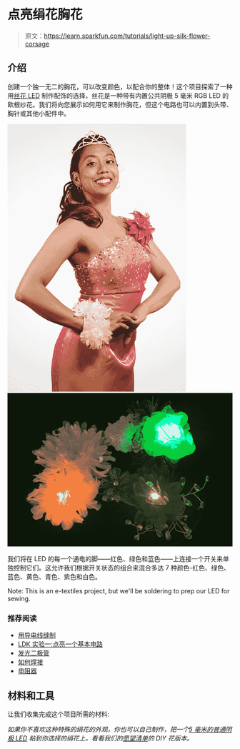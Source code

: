 # 点亮绢花胸花

> 原文：<https://learn.sparkfun.com/tutorials/light-up-silk-flower-corsage>

## 介绍

创建一个独一无二的胸花，可以改变颜色，以配合你的整体！这个项目探索了一种用[丝花 LED](https://www.sparkfun.com/products/13270?_ga=1.62154218.750303857.1422291681) 制作配饰的选择，丝花是一种带有内置公共阴极 5 毫米 RGB LED 的欧根纱花。我们将向您展示如何用它来制作胸花，但这个电路也可以内置到头带、胸针或其他小配件中。

[![alt text](img/e07aa0fce19e5f62e7bbbf2773d6c3c1.png)](https://cdn.sparkfun.com/assets/learn_tutorials/3/6/0/AlinaProm.jpg)[![alt text](img/6a2c3471d4fb0a90df466693f1c1e0b1.png)](https://cdn.sparkfun.com/assets/learn_tutorials/3/6/0/LitUpCorsages.jpg)

我们将在 LED 的每一个通电的脚——红色、绿色和蓝色——上连接一个开关来单独控制它们。这允许我们根据开关状态的组合来混合多达 7 种颜色-红色、绿色、蓝色、黄色、青色、紫色和白色。

Note: This is an e-textiles project, but we'll be soldering to prep our LED for sewing.

### 推荐阅读

*   [用导电线缝制](https://learn.sparkfun.com/tutorials/sewing-with-conductive-thread)
*   [LDK 实验一:点亮一个基本电路](https://learn.sparkfun.com/tutorials/ldk-experiment-1-lighting-up-a-basic-circuit)
*   [发光二极管](https://learn.sparkfun.com/tutorials/light-emitting-diodes-leds)
*   [如何焊接](https://learn.sparkfun.com/tutorials/how-to-solder---through-hole-soldering)
*   [电阻器](https://learn.sparkfun.com/tutorials/resistors?_ga=1.204588374.750303857.1422291681)

## 材料和工具

让我们收集完成这个项目所需的材料:

*如果你不喜欢这种特殊的绢花的外观，你也可以自己制作，把一个[5 毫米的普通阴极 LED](https://www.sparkfun.com/products/9264) 粘到你选择的绢花上。看看我们的[愿望清单](https://www.sparkfun.com/wish_lists/109681)的 DIY 花版本。*